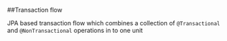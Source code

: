 ##Transaction flow

JPA based transaction flow which combines a collection of `@Transactional` and `@NonTransactional` operations in to one unit
